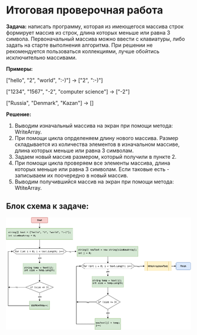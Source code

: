 # Итоговая проверочная работа
**Задача:** написать программу, которая из имеющегося массива строк формирует массив из строк, длина которых меньше или равна 3 символа. Первоначальный массива можно ввести с клавиатуры, либо задать на старте выполнения алгоритма. При решении не рекомендуется пользоваться коллекциями, лучше обойтись исключительно массивами.

**Примеры:** 

["hello", "2", "world", ":-)"] -> ["2", ":-)"]

["1234", "1567", "-2", "computer science"] -> ["-2"]

["Russia", "Denmark", "Kazan"] -> [] 

**Решение:**

1. Выводим изначальный массива на экран при помощи метода: WriteArray.
2. При помощи цикла опрделеняем длину нового массива. Размер складывается из количества элементов в изначальном массиве, длина которых меньше или равна 3 символам.
3. Задаем новый массив размером, который получили в пункте 2.
4. При помощи цикла проверяем все элементы массива, длина которых меньше или равна 3 символам. Если таковые есть - записываем их поочередно в новый массив.
5. Выводим получившийся массив на экран при помощи метода: WtiteArray.

## Блок схема к задаче:

![diagram](diagram.png)